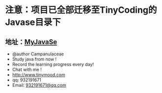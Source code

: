 # 注意：项目已全部迁移至TinyCoding的Javase目录下
## 地址：[MyJavaSe](https://github.com/Lemonjing/TinyCoding/tree/master/src/main/java/com/tinymood/javase)

* @author Campanulaceae
* Study java from now !
* Record the learning progress every day!  
* Chat with me !
* http://www.tinymood.com
* qq: 932191671
* Email: 932191671@qq.com
